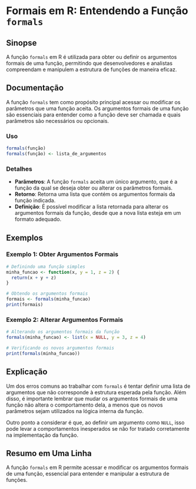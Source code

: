<!--
Meta Description: # Formais em R: Entendendo a Função `formals` ## Sinopse A função `formals` em R é utilizada para obter ou definir os argumentos formais de uma função...
Meta Keywords: função, formais, argumentos, formals, uma
-->

# Formais em R: Entendendo a Função `formals`

## Sinopse
A função `formals` em R é utilizada para obter ou definir os argumentos formais de uma função, permitindo que desenvolvedores e analistas compreendam e manipulem a estrutura de funções de maneira eficaz.

## Documentação
A função `formals` tem como propósito principal acessar ou modificar os parâmetros que uma função aceita. Os argumentos formais de uma função são essenciais para entender como a função deve ser chamada e quais parâmetros são necessários ou opcionais.

### Uso
```R
formals(função)
formals(função) <- lista_de_argumentos
```

### Detalhes
- **Parâmetros**: A função `formals` aceita um único argumento, que é a função da qual se deseja obter ou alterar os parâmetros formais.
- **Retorno**: Retorna uma lista que contém os argumentos formais da função indicada.
- **Definição**: É possível modificar a lista retornada para alterar os argumentos formais da função, desde que a nova lista esteja em um formato adequado.

## Exemplos

### Exemplo 1: Obter Argumentos Formais
```R
# Definindo uma função simples
minha_funcao <- function(x, y = 1, z = 2) {
  return(x + y + z)
}

# Obtendo os argumentos formais
formais <- formals(minha_funcao)
print(formais)
```

### Exemplo 2: Alterar Argumentos Formais
```R
# Alterando os argumentos formais da função
formals(minha_funcao) <- list(x = NULL, y = 3, z = 4)

# Verificando os novos argumentos formais
print(formals(minha_funcao))
```

## Explicação
Um dos erros comuns ao trabalhar com `formals` é tentar definir uma lista de argumentos que não corresponde à estrutura esperada pela função. Além disso, é importante lembrar que mudar os argumentos formais de uma função não altera o comportamento dela, a menos que os novos parâmetros sejam utilizados na lógica interna da função.

Outro ponto a considerar é que, ao definir um argumento como `NULL`, isso pode levar a comportamentos inesperados se não for tratado corretamente na implementação da função.

## Resumo em Uma Linha
A função `formals` em R permite acessar e modificar os argumentos formais de uma função, essencial para entender e manipular a estrutura de funções.